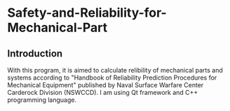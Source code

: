 # Safety-and-Reliability-for-Mechanical-Part

## Introduction

With this program, it is aimed to calculate relibility of mechanical parts and systems according to "Handbook of Reliability Prediction Procedures for Mechanical Equipment" published by Naval Surface Warfare Center Carderock Division (NSWCCD). I am using Qt framework and C++ programming language.

